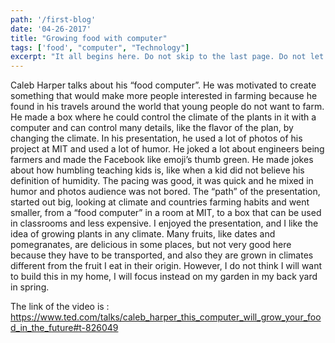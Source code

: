```yaml
---
path: '/first-blog'
date: '04-26-2017'
title: "Growing food with computer"
tags: ['food', "computer", "Technology"]
excerpt: "It all begins here. Do not skip to the last page. Do not let a friend or message board ruin this comic for you. The future (and past) of the DC Universe starts here. Don’t say I didn’t warn you!"
---
```

Caleb Harper talks about his “food computer”. He was motivated to create something that would make more people interested in farming because he found in his travels around the world that young people do not want to farm. He made a box where he could control the climate of the plants in it with a computer and can control many details, like the flavor of the plan, by changing the climate. In his presentation, he used a lot of photos of his project at MIT and used a lot of humor. He joked a lot about engineers being farmers and made the Facebook like emoji’s thumb green. He made jokes about how humbling teaching kids is, like when a kid did not believe his definition of humidity. The pacing was good, it was quick and he mixed in humor and photos audience was not bored. The “path” of the presentation, started out big, looking at climate and countries farming habits and went smaller, from a “food computer” in a room at MIT, to a box that can be used in classrooms and less expensive. I enjoyed the presentation, and I like the idea of growing plants in any climate. Many fruits, like dates and pomegranates, are delicious in some places, but not very good here because they have to be transported, and also they are grown in climates different from the fruit I eat in their origin. However, I do not think I will want to build this in my home, I will focus instead on my garden in my back yard in spring.



The link of the video is : https://www.ted.com/talks/caleb_harper_this_computer_will_grow_your_food_in_the_future#t-826049